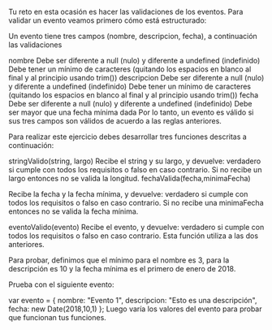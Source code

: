 Tu reto en esta ocasión es hacer las validaciones de los eventos. Para validar un evento veamos primero cómo está estructurado:

Un evento tiene tres campos (nombre, descripcion, fecha), a continuación las validaciones

nombre
Debe ser diferente a null (nulo) y diferente a undefined (indefinido)
Debe tener un mínimo de caracteres (quitando los espacios en blanco al final y al principio usando trim())
descripcion
Debe ser diferente a null (nulo) y diferente a undefined (indefinido)
Debe tener un mínimo de caracteres (quitando los espacios en blanco al final y al principio usando trim())
fecha
Debe ser diferente a null (nulo) y diferente a undefined (indefinido)
Debe ser mayor que una fecha mínima dada
Por lo tanto, un evento es válido si sus tres campos son válidos de acuerdo a las reglas anteriores.

Para realizar este ejercicio debes desarrollar tres funciones descritas a continuación:

stringValido(string, largo)
Recibe el string y su largo, y devuelve: verdadero si cumple con todos los requisitos o falso en caso contrario. Si no recibe un largo entonces no se valida la longitud.
fechaValida(fecha,minimaFecha)

Recibe la fecha y la fecha mínima, y devuelve: verdadero si cumple con todos los requisitos o falso en caso contrario. Si no recibe una minimaFecha entonces no se valida la fecha mínima.

eventoValido(evento)
Recibe el evento, y devuelve: verdadero si cumple con todos los requisitos o falso en caso contrario. Esta función utiliza a las dos anteriores.

Para probar, definimos que el mínimo para el nombre es 3, para la descripción es 10 y la fecha mínima es el primero de enero de 2018.

Prueba con el siguiente evento:

var evento = {
    nombre: "Evento 1",
    descripcion: "Esto es una descripción",
    fecha: new Date(2018,10,1)
};
Luego varía los valores del evento para probar que funcionan tus funciones.
